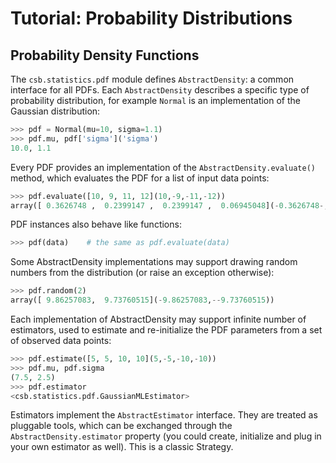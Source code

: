 # Tutorial: Probability Distributions

## Probability Density Functions

The ``csb.statistics.pdf`` module defines ``AbstractDensity``: a common interface 
for all PDFs. Each ``AbstractDensity`` describes a specific type of probability
distribution, for example ``Normal`` is an implementation of the Gaussian 
distribution:

```python
>>> pdf = Normal(mu=10, sigma=1.1)
>>> pdf.mu, pdf['sigma']('sigma')
10.0, 1.1
``` 

Every PDF provides an implementation of the ``AbstractDensity.evaluate()`` 
method, which evaluates the PDF for a list of input data points:

```python
>>> pdf.evaluate([10, 9, 11, 12](10,-9,-11,-12))
array([ 0.3626748 ,  0.2399147 ,  0.2399147 ,  0.06945048](-0.3626748-,--0.2399147-,--0.2399147-,--0.06945048))
``` 

PDF instances also behave like functions:

```python
>>> pdf(data)    # the same as pdf.evaluate(data)
``` 

Some AbstractDensity implementations may support drawing random numbers 
from the distribution (or raise an exception otherwise):

```python
>>> pdf.random(2)
array([ 9.86257083,  9.73760515](-9.86257083,--9.73760515))
``` 

Each implementation of AbstractDensity may support infinite number of 
estimators, used to estimate and re-initialize the PDF parameters from a 
set of observed data points:

```python
>>> pdf.estimate([5, 5, 10, 10](5,-5,-10,-10))
>>> pdf.mu, pdf.sigma
(7.5, 2.5)
>>> pdf.estimator
<csb.statistics.pdf.GaussianMLEstimator>
``` 

Estimators implement the ``AbstractEstimator`` interface. They are treated 
as pluggable tools, which can be exchanged through the 
``AbstractDensity.estimator`` property (you could create, initialize and plug in 
your own estimator as well). This is a classic Strategy.

